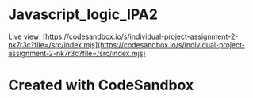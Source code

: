# Javascript_logic_IPA2

Live view: [https://codesandbox.io/s/individual-project-assignment-2-nk7r3c?file=/src/index.mjs](https://codesandbox.io/s/individual-project-assignment-2-nk7r3c?file=/src/index.mjs)

# Created with CodeSandbox

